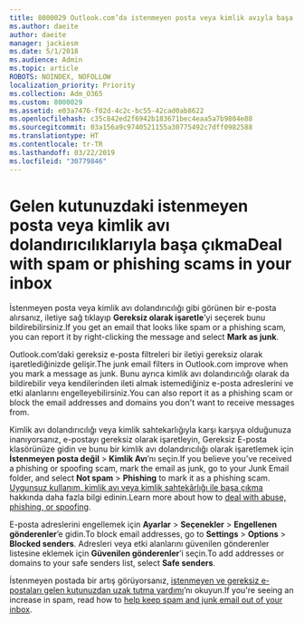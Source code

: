 ```yaml
---
title: 8000029 Outlook.com’da istenmeyen posta veya kimlik avıyla başa çıkma
ms.author: daeite
author: daeite
manager: jackiesm
ms.date: 5/1/2018
ms.audience: Admin
ms.topic: article
ROBOTS: NOINDEX, NOFOLLOW
localization_priority: Priority
ms.collection: Adm_O365
ms.custom: 8000029
ms.assetid: e03a7476-f02d-4c2c-bc55-42cad0ab8622
ms.openlocfilehash: c35c842ed2f6942b183671bec4eaa5a7b9804e88
ms.sourcegitcommit: 03a156a9c9740521155a30775492c7dff0982588
ms.translationtype: HT
ms.contentlocale: tr-TR
ms.lasthandoff: 03/22/2019
ms.locfileid: "30779846"
---
```

# <a name="deal-with-spam-or-phishing-scams-in-your-inbox"></a><span data-ttu-id="020ec-102">Gelen kutunuzdaki istenmeyen posta veya kimlik avı dolandırıcılıklarıyla başa çıkma</span><span class="sxs-lookup"><span data-stu-id="020ec-102">Deal with spam or phishing scams in your inbox</span></span>

<span data-ttu-id="020ec-103">İstenmeyen posta veya kimlik avı dolandırıcılığı gibi görünen bir e-posta alırsanız, iletiye sağ tıklayıp **Gereksiz olarak işaretle**’yi seçerek bunu bildirebilirsiniz.</span><span class="sxs-lookup"><span data-stu-id="020ec-103">If you get an email that looks like spam or a phishing scam, you can report it by right-clicking the message and select **Mark as junk**.</span></span> 
  
<span data-ttu-id="020ec-104">Outlook.com’daki gereksiz e-posta filtreleri bir iletiyi gereksiz olarak işaretlediğinizde gelişir.</span><span class="sxs-lookup"><span data-stu-id="020ec-104">The junk email filters in Outlook.com improve when you mark a message as junk.</span></span> <span data-ttu-id="020ec-105">Bunu ayrıca kimlik avı dolandırıcılığı olarak da bildirebilir veya kendilerinden ileti almak istemediğiniz e-posta adreslerini ve etki alanlarını engelleyebilirsiniz.</span><span class="sxs-lookup"><span data-stu-id="020ec-105">You can also report it as a phishing scam or block the email addresses and domains you don't want to receive messages from.</span></span>
  
<span data-ttu-id="020ec-106">Kimlik avı dolandırıcılığı veya kimlik sahtekarlığıyla karşı karşıya olduğunuza inanıyorsanız, e-postayı gereksiz olarak işaretleyin, Gereksiz E-posta klasörünüze gidin ve bunu bir kimlik avı dolandırıcılığı olarak işaretlemek için **İstenmeyen posta değil** \> **Kimlik Avı**’nı seçin.</span><span class="sxs-lookup"><span data-stu-id="020ec-106">If you believe you've received a phishing or spoofing scam, mark the email as junk, go to your Junk Email folder, and select **Not spam** \> **Phishing** to mark it as a phishing scam.</span></span> <span data-ttu-id="020ec-107">[Uygunsuz kullanım, kimlik avı veya kimlik sahtekârlığı ile başa çıkma](https://go.microsoft.com/fwlink/p/?linkid=873139) hakkında daha fazla bilgi edinin.</span><span class="sxs-lookup"><span data-stu-id="020ec-107">Learn more about how to [deal with abuse, phishing, or spoofing](https://go.microsoft.com/fwlink/p/?linkid=873139).</span></span>
  
<span data-ttu-id="020ec-108">E-posta adreslerini engellemek için **Ayarlar** \> **Seçenekler** \> **Engellenen gönderenler**’e gidin.</span><span class="sxs-lookup"><span data-stu-id="020ec-108">To block email addresses, go to **Settings** \> **Options** \> **Blocked senders**.</span></span> <span data-ttu-id="020ec-109">Adresleri veya etki alanlarını güvenilen gönderenler listesine eklemek için **Güvenilen gönderenler**’i seçin.</span><span class="sxs-lookup"><span data-stu-id="020ec-109">To add addresses or domains to your safe senders list, select **Safe senders**.</span></span> 
  
<span data-ttu-id="020ec-110">İstenmeyen postada bir artış görüyorsanız, [istenmeyen ve gereksiz e-postaları gelen kutunuzdan uzak tutma yardımı](https://go.microsoft.com/fwlink/p/?linkid=873140)’nı okuyun.</span><span class="sxs-lookup"><span data-stu-id="020ec-110">If you're seeing an increase in spam, read how to [help keep spam and junk email out of your inbox](https://go.microsoft.com/fwlink/p/?linkid=873140).</span></span>
  

